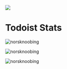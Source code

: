 ![](https://komarev.com/ghpvc/?username=NorskNoobing&style=flat-square)

# Todoist Stats

<!-- TODO-IST:START -->
<!-- TODO-IST:END -->

<p>&nbsp;<img align="left" src="https://github-readme-stats.vercel.app/api?username=norsknoobing&show_icons=true&theme=dark&locale=en&count_private=true&hide=stars,prs" alt="norsknoobing" /></p>

<p><img align="center" src="https://github-readme-stats.vercel.app/api/top-langs?username=norsknoobing&show_icons=true&theme=dark&locale=en&layout=default" alt="norsknoobing" /></p>

<p><img align="left" src="https://github-readme-streak-stats.herokuapp.com/?user=norsknoobing&theme=dark" alt="norsknoobing" /></p>
